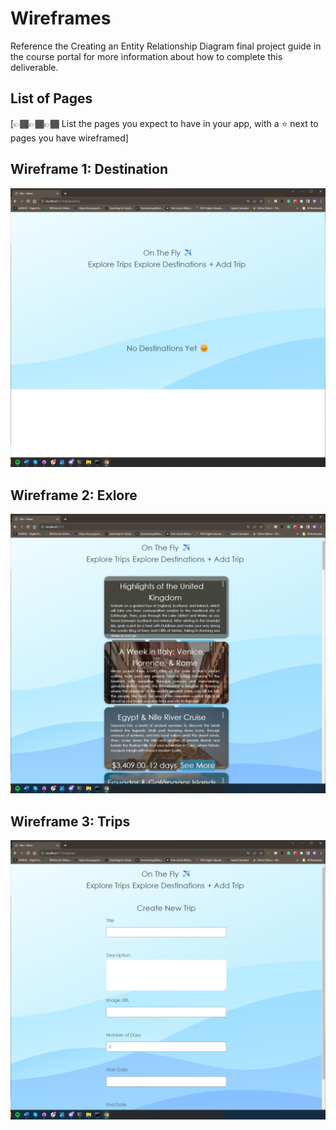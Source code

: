 # Wireframes

Reference the Creating an Entity Relationship Diagram final project guide in the course portal for more information about how to complete this deliverable.

## List of Pages

[👉🏾👉🏾👉🏾 List the pages you expect to have in your app, with a ⭐ next to pages you have wireframed]

## Wireframe 1: Destination

<img src='/public/Destinations.png' title='Destination Screenshot' width='' alt='Destination Screenshot' />

## Wireframe 2: Exlore

<img src='/public/Explore.png' title='Exlore Screenshot' width='' alt='Trips Screenshot' />

## Wireframe 3: Trips

<img src='/public/Trips.png' title='Trips Screenshot' width='' alt='Trips Screenshot' />
